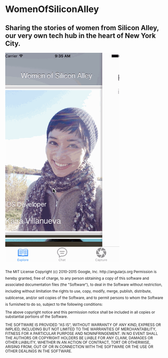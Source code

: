 # WomenOfSiliconAlley

## Sharing the stories of women from Silicon Alley, our very own tech hub in the heart of New York City.

![womenofsiliconalleyapp](https://raw.githubusercontent.com/Zovfreullia/WomenOfSiliconAlley/master/WoSA.gif)



<sub>
The MIT License Copyright (c) 2010-2015 Google, Inc. http://angularjs.org Permission is hereby granted, free of charge, to any person obtaining a copy
of this software and associated documentation files (the "Software"), to deal
in the Software without restriction, including without limitation the rights
to use, copy, modify, merge, publish, distribute, sublicense, and/or sell
copies of the Software, and to permit persons to whom the Software is
furnished to do so, subject to the following conditions:

The above copyright notice and this permission notice shall be included in
all copies or substantial portions of the Software.

THE SOFTWARE IS PROVIDED "AS IS", WITHOUT WARRANTY OF ANY KIND, EXPRESS OR
IMPLIED, INCLUDING BUT NOT LIMITED TO THE WARRANTIES OF MERCHANTABILITY,
FITNESS FOR A PARTICULAR PURPOSE AND NONINFRINGEMENT. IN NO EVENT SHALL THE
AUTHORS OR COPYRIGHT HOLDERS BE LIABLE FOR ANY CLAIM, DAMAGES OR OTHER
LIABILITY, WHETHER IN AN ACTION OF CONTRACT, TORT OR OTHERWISE, ARISING FROM,
OUT OF OR IN CONNECTION WITH THE SOFTWARE OR THE USE OR OTHER DEALINGS IN
THE SOFTWARE.
</sub>